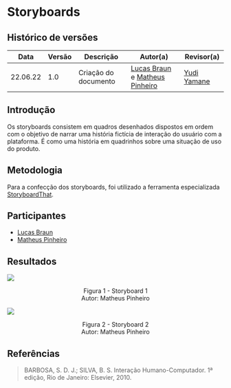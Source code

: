 # Storyboards

## Histórico de versões
| Data       | Versão | Descrição            | Autor(a)                                     | Revisor(a)                                    |
| ---------- | ------ | -------------------- | -------------------------------------------- | --------------------------------------------- |
| 22.06.22   | 1.0    | Criação do documento | [Lucas Braun](https://github.com/lbvx) e [Matheus Pinheiro](https://github.com/matheuscvp) | [Yudi Yamane](https://github.com/yudi-azvd) |

## Introdução

Os storyboards consistem em quadros desenhados dispostos em ordem com o objetivo de narrar uma história fictícia de interação do usuário com a plataforma. É como uma história em quadrinhos sobre uma situação de uso do produto.

## Metodologia

Para a confecção dos storyboards, foi utilizado a ferramenta especializada [StoryboardThat](https://www.storyboardthat.com/).

## Participantes

- [Lucas Braun](https://github.com/lbvx)
- [Matheus Pinheiro](https://github.com/matheuscvp)

## Resultados

<img src="images/storyboard/storyboard1.png" align = "center" />
<p align = "center"> 
Figura 1 - Storyboard 1 <br>
Autor: Matheus Pinheiro
</p>

<img src="images/storyboard/storyboard2.jpg" align = "center" />
<p align = "center"> 
Figura 2 - Storyboard 2 <br>
Autor: Matheus Pinheiro
</p>

## Referências

> BARBOSA, S. D. J.; SILVA, B. S. Interação Humano-Computador. 1ª edição, Rio de Janeiro: Elsevier, 2010.